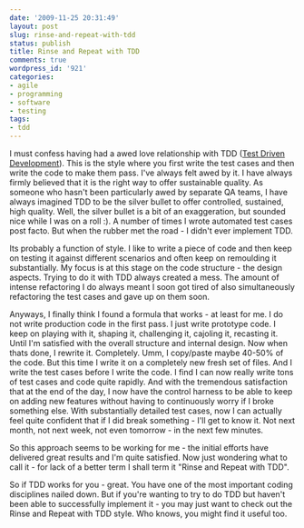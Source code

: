 ```yaml
---
date: '2009-11-25 20:31:49'
layout: post
slug: rinse-and-repeat-with-tdd
status: publish
title: Rinse and Repeat with TDD
comments: true
wordpress_id: '921'
categories:
- agile
- programming
- software
- testing
tags:
- tdd
---
```


I must confess having had a awed love relationship with TDD ([Test Driven Development](http://en.wikipedia.org/wiki/Test-driven_development)). This is the style where you first write the test cases and then write the code to make them pass. I've always felt awed by it. I have always firmly believed that it is the right way to offer sustainable quality. As someone who hasn't been particularly awed by separate QA teams, I have always imagined TDD to be the silver bullet to offer controlled, sustained, high quality. Well, the silver bullet is a bit of an exaggeration, but sounded nice while I was on a roll :). A number of times I wrote automated test cases post facto. But when the rubber met the road - I didn't ever implement TDD. 

Its probably a function of style. I like to write a piece of code and then keep on testing it against different scenarios and often keep on remoulding it substantially. My focus is at this stage on the code structure - the design aspects. Trying to do it with TDD always created a mess. The amount of intense refactoring I do always meant I soon got tired of also simultaneously refactoring the test cases and gave up on them soon. 

Anyways, I finally think I found a formula that works - at least for me. I do not write production code in the first pass. I just write prototype code. I keep on playing with it, shaping it, challenging it, cajoling it, recasting it. Until I'm satisfied with the overall structure and internal design. Now when thats done, I rewrite it. Completely. Umm, I copy/paste maybe 40-50% of the code. But this time I write it on a completely new fresh set of files. And I write the test cases before I write the code. I find I can now really write tons of test cases and code quite rapidly. And with the tremendous satisfaction that at the end of the day, I now have the control harness to be able to keep on adding new features without having to continuously worry if I broke something else. With substantially detailed test cases, now I can actually feel quite confident that if I did break something - I'll get to know it. Not next month, not next week, not even tomorrow - in the next few minutes.

So this approach seems to be working for me - the initial efforts have delivered great results and I'm quite satisfied. Now just wondering what to call it - for lack of a better term I shall term it "Rinse and Repeat with TDD".

So if TDD works for you - great. You have one of the most important coding disciplines nailed down. But if you're wanting to try to do TDD but haven't been able to successfully implement it - you may just want to check out the Rinse and Repeat with TDD style. Who knows, you might find it useful too.

